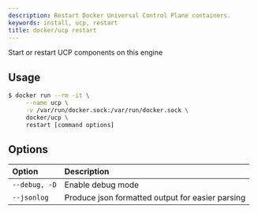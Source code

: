 ```yaml
---
description: Restart Docker Universal Control Plane containers.
keywords: install, ucp, restart
title: docker/ucp restart
---
```

Start or restart UCP components on this engine

## Usage

```bash
$ docker run --rm -it \
     --name ucp \
     -v /var/run/docker.sock:/var/run/docker.sock \
     docker/ucp \
     restart [command options]
```

## Options

| Option        | Description                                      |
|:------------- |:------------------------------------------------ |
| `--debug, -D` | Enable debug mode                                |
| `--jsonlog`   | Produce json formatted output for easier parsing |